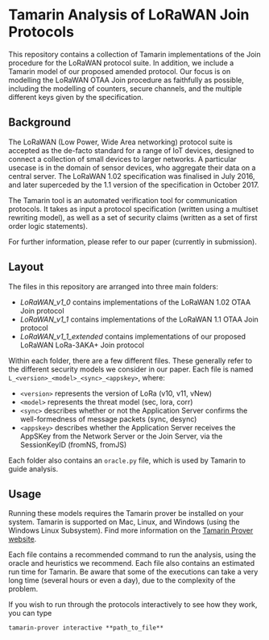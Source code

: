 # Tamarin Analysis of LoRaWAN Join Protocols

This repository contains a collection of Tamarin implementations of the Join procedure for the LoRaWAN protocol suite. In addition, we include a Tamarin model of our proposed amended protocol. Our focus is on modelling the LoRaWAN OTAA Join procedure as faithfully as possible, including the modelling of counters, secure channels, and the multiple different keys given by the specification.

## Background

The LoRaWAN (Low Power, Wide Area networking) protocol suite is accepted as the de-facto standard for a range of IoT devices, designed to connect a collection of small devices to larger networks. A particular usecase is in the domain of sensor devices, who aggregate their data on a central server. The LoRaWAN 1.02 specification was finalised in July 2016, and later superceded by the 1.1 version of the specification in October 2017.

The Tamarin tool is an automated verification tool for communication protocols. It takes as input a protocol specification (written using a multiset rewriting model), as well as a set of security claims (written as a set of first order logic statements).

For further information, please refer to our paper (currently in submission).

## Layout

The files in this repository are arranged into three main folders:

- *LoRaWAN_v1_0* contains implementations of the LoRaWAN 1.02 OTAA Join protocol
- *LoRaWAN_v1_1* contains implementations of the LoRaWAN 1.1 OTAA Join protocol
- *LoRaWAN_v1_1_extended* contains implementations of our proposed LoRaWAN LoRa-3AKA+ Join protocol

Within each folder, there are a few different files. These generally refer to the different security models we consider in our paper. Each file is named `L_<version>_<model>_<sync>_<appskey>`, where:

- `<version>` represents the version of LoRa (v10, v11, vNew)
- `<model>` represents the threat model (sec, lora, corr)
- `<sync>` describes whether or not the Application Server confirms the well-formedness of message packets (sync, desync)
- `<appskey>` describes whether the Application Server receives the AppSKey from the Network Server or the Join Server, via the SessionKeyID (fromNS, fromJS)

Each folder also contains an `oracle.py` file, which is used by Tamarin to guide analysis.

## Usage

Running these models requires the Tamarin prover be installed on your system. Tamarin is supported on Mac, Linux, and Windows (using the Windows Linux Subsystem). Find more information on the [Tamarin Prover website](https://tamarin-prover.github.io/).

Each file contains a recommended command to run the analysis, using the oracle and heuristics we recommend. Each file also contains an estimated run time for Tamarin. Be aware that some of the executions can take a very long time (several hours or even a day), due to the complexity of the problem.

If you wish to run through the protocols interactively to see how they work, you can type

``` tamarin-prover interactive **path_to_file** ```

